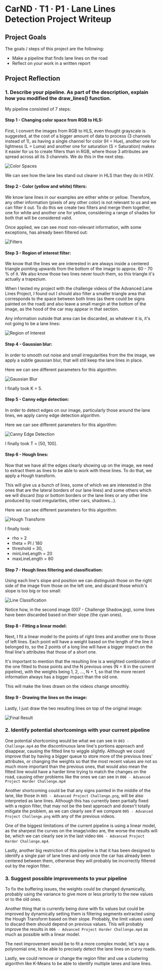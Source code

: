 CarND · T1 · P1 · Lane Lines Detection Project Writeup
======================================================

[//]: # (Image References)

[step1]: ./output/images/001%20-%20Color%20Spaces.png "Color Spaces"
[step2]: ./output/images/002%20-%20Filters.png "Filters"
[step3]: ./output/images/003%20-%20Region%20-%20of%20-%20Interest.png "Region of Interest"
[step4]: ./output/images/004%20-%20Gaussian%20Blur.png "Gaussian Blur"
[step5]: ./output/images/005%20-%20Canny%20Edge%20Detection.png "Canny Edge Detection"
[step6]: ./output/images/006%20-%20Hough%20Transform.png "Hough Transform"
[step7]: ./output/images/007%20-%20Line%20Classification.png "Line Classification"
[step8]: ./output/images/008%20-%20Final%20Result.png "Final Result"


Project Goals
-------------

The goals / steps of this project are the following:

* Make a pipeline that finds lane lines on the road
* Reflect on your work in a written report


Project Reflection
------------------

### 1. Describe your pipeline. As part of the description, explain how you modified the draw_lines() function.

My pipeline consisted of 7 steps:

#### Step 1 - Changing color space from RGB to HLS:

First, I convert the images from RGB to HLS, even thought grayscale is suggested, at the cost of a bigger amount of data
to process (3 channels instead of 1), as having a single channel for color (H = Hue), another one for lightness
(L = Luma) and another one for saturation (S = Saturation) makes it easier for us to create filters than in RGB, where
those 3 attributes are spread across all its 3 channels. We do this in the next step.

![Color Spaces][step1]

We can see how the lane lies stand out clearer in HLS than they do in HSV.


#### Step 2 - Color (yellow and white) filters:

We know lane lines in our examples are either white or yellow. Therefore, any other information (pixels of any other
color) is not relevant to us and we can filter it out. To do this we create two filters and merge them together, one for
white and another one for yellow, considering a range of shades for both that will be considered valid.

Once applied, we can see most non-relevant information, with some exceptions, has already been filtered out:

![Filters][step2]


#### Step 3 - Region of interest filter:

We know that the lines we are interested in are always inside a centered triangle pointing upwards from the bottom of
the image to approx. 60 - 70 % of it. We also know those two lines never touch them, so this triangle it's actually
a trapezium.

When I tested my project with the challenge videos of the Advanced Lane Lines Project, I found out I should also filter
a smaller triangle area that corresponds to the space between both lines (as there could be signs painted on the road)
and also leave a small margin at the bottom of the image, as the hood of the car may appear in that section.

Any information outside that area can be discarded, as whatever it is, it's not going to be a lane lines:

![Region of Interest][step3]


#### Step 4 - Gaussian blur:

In order to smooth out noise and small irregularities from the the image, we apply a subtle gaussian blur, that will
still keep the lane lines in place.

Here we can see different parameters for this algorithm:

![Gaussian Blur][step4]

I finally took K = 5.


#### Step 5 - Canny edge detection:

In order to detect edges on our image, particularly those around the lane lines, we apply canny edge detection
algorithm.

Here we can see different parameters for this algorithm:

![Canny Edge Detection][step5]

I finally took T = [50, 100].


#### Step 6 - Hough lines:

Now that we have all the edges clearly showing up on the image, we need to extract them as lines to be able to work with
these lines. To do that, we apply a Hough transform. 

This will give us a bunch of lines, some of which we are interested in (the ones that are the lateral borders of our
lane lines) and some others which we will discard (top or bottom borders or the lane lines or any other line produced by
road irregularities, other cars, shadows...).

Here we can see different parameters for this algorithm:

![Hough Transform][step6]

I finally took:
- rho = 2
- theta = PI / 180
- threshold = 30,
- minLineLength = 20
- maxLineLength = 80


#### Step 7 - Hough lines filtering and classification:

Using each line's slope and position we can distinguish those on the right side of the image from those on the left
one, and discard those which's slope is too big or too small:

![Line Classification][step7]

Notice how, in the second image (007 - Challenge Shadow.jpg), some lines have been discarded based on their slope (the
cyan ones).


#### Step 8 - Fitting a linear model:

Next, I fit a linear model to the points of right lines and another one to those of left lines. Each point will have a
weight based on the length of the line it belonged to, so the 2 points of a long line will have a bigger impact on the
final line's attributes that those of a short one.

It's important to mention that the resulting line is a weighted combination of the one fitted to those points and the
N previous ones (N = 8 in the current pipeline), with the weights being 1, 2, ..., N + 1, so that the more recent
information always has a bigger impact than the old one.

This will make the lines drawn on the videos change smoothly.


#### Step 9 - Drawing the lines on the image:

Lastly, I just draw the two resulting lines on top of the original image:

![Final Result][step8]


### 2. Identify potential shortcomings with your current pipeline


One potential shortcoming would be what we can see in `003 - Challenge.mp4` as the discontinuous lane line's portions
approach and disappear, causing the fitted line to wiggle slightly. Although we could improve that by having a bigger
queue to store more of the previous lines' attributes, or changing the weights so that the most recent values are
not so much more important than the previous ones, that would also mean the fitted line would have a harder time trying
to match the changes on the road, causing other problems like the ones we can see in `006 - Advanced Project Harder
Challenge.mp4`

Another shortcoming could be that any signs painted in the middle of the lane, like those in `005 - Advanced Project
Challenge.png`, will be also interpreted as lane lines. Although this has currently been partially fixed with a region
filter, that may not be the best approach and doesn't totally mitigate the problem, as we can clearly see if we compare 
`005 - Advanced Project Challenge.png` with any of the previous videos.

One of the biggest limitations of the current pipeline is using a linear model, as the sharpest the curves on the
image/video are, the worse the results will be, which we can clearly see in the last video `006 - Advanced Project
Harder Challenge.mp4`.

Lastly, another big restriction of this pipeline is that it has been designed to identify a single pair of lane lines
and only once the car has already been centered between them, otherwise they will probably be incorrectly filtered out 
by the region filter.


### 3. Suggest possible improvements to your pipeline

To fix the buffering issues, the weights could be changed dynamically, probably using the variance to give more or less
priority to the new values or to the old ones.

Another thing that is currently being done with fix values but could be improved by dynamically setting them is
filtering segments extracted using the Hough Transform based on their slope. Probably, the limit values used to discard
them should depend on previous values. This will probably improve the results in `006 - Advanced Project Harder
Challenge.mp4` as much as possible with a linear model.

The next improvement would be to fit a more complex model, let's say a polynomial one, to be able to precisely detect
the lane lines on curvy roads.

Lastly, we could remove or change the region filter and use a clustering algorithm like K-Means to be able to identify
multiple lanes and lane lines.
